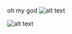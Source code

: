 oh my god
![alt text](https://i.postimg.cc/Y068Qs6m/Screenshot-2025-01-15-at-9-04-32-PM.png)

![alt text](https://i.postimg.cc/W3jvMQrM/Screenshot-2025-01-15-at-10-43-29-PM.png)
